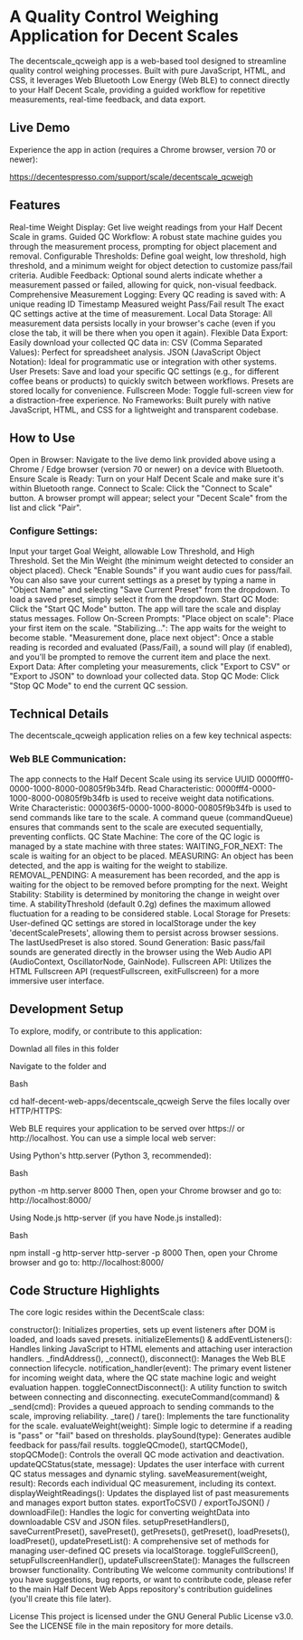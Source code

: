 # A Quality Control Weighing Application for Decent Scales

The decentscale_qcweigh app is a web-based tool designed to streamline quality control weighing processes. Built with pure JavaScript, HTML, and CSS, it leverages Web Bluetooth Low Energy (Web BLE) to connect directly to your Half Decent Scale, providing a guided workflow for repetitive measurements, real-time feedback, and data export.

## Live Demo
Experience the app in action (requires a Chrome browser, version 70 or newer):

https://decentespresso.com/support/scale/decentscale_qcweigh

## Features
Real-time Weight Display: Get live weight readings from your Half Decent Scale in grams.
Guided QC Workflow: A robust state machine guides you through the measurement process, prompting for object placement and removal.
Configurable Thresholds: Define goal weight, low threshold, high threshold, and a minimum weight for object detection to customize pass/fail criteria.
Audible Feedback: Optional sound alerts indicate whether a measurement passed or failed, allowing for quick, non-visual feedback.
Comprehensive Measurement Logging: Every QC reading is saved with:
A unique reading ID
Timestamp
Measured weight
Pass/Fail result
The exact QC settings active at the time of measurement.
Local Data Storage: All measurement data persists locally in your browser's cache (even if you close the tab, it will be there when you open it again).
Flexible Data Export: Easily download your collected QC data in:
CSV (Comma Separated Values): Perfect for spreadsheet analysis.
JSON (JavaScript Object Notation): Ideal for programmatic use or integration with other systems.
User Presets: Save and load your specific QC settings (e.g., for different coffee beans or products) to quickly switch between workflows. Presets are stored locally for convenience.
Fullscreen Mode: Toggle full-screen view for a distraction-free experience.
No Frameworks: Built purely with native JavaScript, HTML, and CSS for a lightweight and transparent codebase.
## How to Use
Open in Browser: Navigate to the live demo link provided above using a Chrome / Edge browser (version 70 or newer) on a device with Bluetooth.
Ensure Scale is Ready: Turn on your Half Decent Scale and make sure it's within Bluetooth range.
Connect to Scale: Click the "Connect to Scale" button. A browser prompt will appear; select your "Decent Scale" from the list and click "Pair".
### Configure Settings:
Input your target Goal Weight, allowable Low Threshold, and High Threshold.
Set the Min Weight (the minimum weight detected to consider an object placed).
Check "Enable Sounds" if you want audio cues for pass/fail.
You can also save your current settings as a preset by typing a name in "Object Name" and selecting "Save Current Preset" from the dropdown. To load a saved preset, simply select it from the dropdown.
Start QC Mode: Click the "Start QC Mode" button. The app will tare the scale and display status messages.
Follow On-Screen Prompts:
"Place object on scale": Place your first item on the scale.
"Stabilizing...": The app waits for the weight to become stable.
"Measurement done, place next object": Once a stable reading is recorded and evaluated (Pass/Fail), a sound will play (if enabled), and you'll be prompted to remove the current item and place the next.
Export Data: After completing your measurements, click "Export to CSV" or "Export to JSON" to download your collected data.
Stop QC Mode: Click "Stop QC Mode" to end the current QC session.
## Technical Details
The decentscale_qcweigh application relies on a few key technical aspects:

### Web BLE Communication:
The app connects to the Half Decent Scale using its service UUID 0000fff0-0000-1000-8000-00805f9b34fb.
Read Characteristic: 0000fff4-0000-1000-8000-00805f9b34fb is used to receive weight data notifications.
Write Characteristic: 000036f5-0000-1000-8000-00805f9b34fb is used to send commands like tare to the scale.
A command queue (commandQueue) ensures that commands sent to the scale are executed sequentially, preventing conflicts.
QC State Machine: The core of the QC logic is managed by a state machine with three states:
WAITING_FOR_NEXT: The scale is waiting for an object to be placed.
MEASURING: An object has been detected, and the app is waiting for the weight to stabilize.
REMOVAL_PENDING: A measurement has been recorded, and the app is waiting for the object to be removed before prompting for the next.
Weight Stability: Stability is determined by monitoring the change in weight over time. A stabilityThreshold (default 0.2g) defines the maximum allowed fluctuation for a reading to be considered stable.
Local Storage for Presets: User-defined QC settings are stored in localStorage under the key 'decentScalePresets', allowing them to persist across browser sessions. The lastUsedPreset is also stored.
Sound Generation: Basic pass/fail sounds are generated directly in the browser using the Web Audio API (AudioContext, OscillatorNode, GainNode).
Fullscreen API: Utilizes the HTML Fullscreen API (requestFullscreen, exitFullscreen) for a more immersive user interface.
## Development Setup
To explore, modify, or contribute to this application:

Downlad all files in this folder

Navigate to the folder and 

Bash

cd half-decent-web-apps/decentscale_qcweigh
Serve the files locally over HTTP/HTTPS:

Web BLE requires your application to be served over https:// or http://localhost. You can use a simple local web server:

Using Python's http.server (Python 3, recommended):

Bash

python -m http.server 8000
Then, open your Chrome browser and go to: http://localhost:8000/

Using Node.js http-server (if you have Node.js installed):

Bash

npm install -g http-server
http-server -p 8000
Then, open your Chrome browser and go to: http://localhost:8000/

## Code Structure Highlights
The core logic resides within the DecentScale class:

constructor(): Initializes properties, sets up event listeners after DOM is loaded, and loads saved presets.
initializeElements() & addEventListeners(): Handles linking JavaScript to HTML elements and attaching user interaction handlers.
_findAddress(), _connect(), disconnect(): Manages the Web BLE connection lifecycle.
notification_handler(event): The primary event listener for incoming weight data, where the QC state machine logic and weight evaluation happen.
toggleConnectDisconnect(): A utility function to switch between connecting and disconnecting.
executeCommand(command) & _send(cmd): Provides a queued approach to sending commands to the scale, improving reliability.
_tare() / tare(): Implements the tare functionality for the scale.
evaluateWeight(weight): Simple logic to determine if a reading is "pass" or "fail" based on thresholds.
playSound(type): Generates audible feedback for pass/fail results.
toggleQCmode(), startQCMode(), stopQCMode(): Controls the overall QC mode activation and deactivation.
updateQCStatus(state, message): Updates the user interface with current QC status messages and dynamic styling.
saveMeasurement(weight, result): Records each individual QC measurement, including its context.
displayWeightReadings(): Updates the displayed list of past measurements and manages export button states.
exportToCSV() / exportToJSON() / downloadFile(): Handles the logic for converting weightData into downloadable CSV and JSON files.
setupPresetHandlers(), saveCurrentPreset(), savePreset(), getPresets(), getPreset(), loadPresets(), loadPreset(), updatePresetList(): A comprehensive set of methods for managing user-defined QC presets via localStorage.
toggleFullScreen(), setupFullscreenHandler(), updateFullscreenState(): Manages the fullscreen browser functionality.
Contributing
We welcome community contributions! If you have suggestions, bug reports, or want to contribute code, please refer to the main Half Decent Web Apps repository's contribution guidelines (you'll create this file later).

License
This project is licensed under the GNU General Public License v3.0. See the LICENSE file in the main repository for more details.
